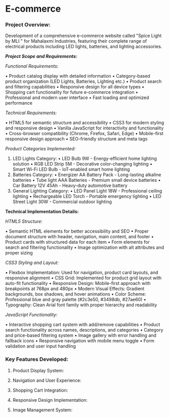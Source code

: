 # E-commerce
### Project Overview:
Development of a comprehensive e-commerce website called "Spice Light by MLI " for Mahalaxmi Industries,
featuring their complete range of electrical products including LED lights, batteries, and lighting accessories.

**_Project Scope and Requirements:_**

_Functional Requirements:_

• Product catalog display with detailed information
• Category-based product organization (LED Lights, Batteries, Lighting etc.)
• Product search and filtering capabilities
• Responsive design for all device types
• Shopping cart functionality for future e-commerce integration
• Professional and modern user interface
• Fast loading and optimized performance

_Technical Requirements:_

• HTML5 for semantic structure and accessibility
• CSS3 for modern styling and responsive design
• Vanilla JavaScript for interactivity and functionality
• Cross-browser compatibility (Chrome, Firefox, Safari, Edge)
• Mobile-first responsive design approach
• SEO-friendly structure and meta tags

_Product Categories Implemented:_

1. LED Lights Category:
• LED Bulb 9W - Energy-efficient home lighting solution
• RGB LED Strip 5M - Decorative color-changing lighting
• Smart Wi-Fi LED Bulb - IoT-enabled smart home lighting
2. Batteries Category:
• Energizer AA Battery Pack - Long-lasting alkaline batteries
• Tube light AAA Batteries - Premium small device batteries
• Car Battery 12V 45Ah - Heavy-duty automotive battery
3. General Lighting Category:
• LED Panel Light 18W - Professional ceiling lighting
• Rechargeable LED Torch - Portable emergency lighting
• LED Street Light 30W - Commercial outdoor lighting

**Technical Implementation Details:**

_HTML5 Structure:_

• Semantic HTML elements for better accessibility and SEO
• Proper document structure with header, navigation, main content, and footer
• Product cards with structured data for each item
• Form elements for search and filtering functionality
• Image optimization with alt attributes and proper sizing

_CSS3 Styling and Layout:_

• Flexbox Implementation: Used for navigation, product card layouts, and responsive alignment
• CSS Grid: Implemented for product grid layout with auto-fit functionality
• Responsive Design: Mobile-first approach with breakpoints at 768px and 480px
• Modern Visual Effects: Gradient backgrounds, box shadows, and hover animations
• Color Scheme: Professional blue and gray palette (#2c3e50, #3498db, #27ae60)
• Typography: Clean Arial font family with proper hierarchy and readability

_JavaScript Functionality:_

• Interactive shopping cart system with add/remove capabilities
• Product search functionality across names, descriptions, and categories
• Category and price-based filtering system
• Image gallery with error handling and fallback icons
• Responsive navigation with mobile menu toggle
• Form validation and user input handling

### Key Features Developed:

1. Product Display System:

2. Navigation and User Experience:

3. Shopping Cart Integration:

4. Responsive Design Implementation:

5. Image Management System:

